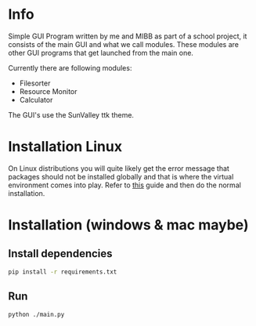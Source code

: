 # Info
Simple GUI Program written by me and MIBB as part of a school project, it consists of the main GUI and what we call modules. These modules are other GUI programs that get launched from the main one.

Currently there are following modules:
- Filesorter
- Resource Monitor
- Calculator

The GUI's use the SunValley ttk theme.
# Installation Linux
On Linux distributions you will quite likely get the error message that packages should not be installed globally and that is where the virtual environment comes into play. Refer to [this](documentation/venv.md) guide and then do the normal installation.

# Installation (windows & mac maybe)
## Install dependencies
```sh
pip install -r requirements.txt
```
## Run
```sh
python ./main.py
```
